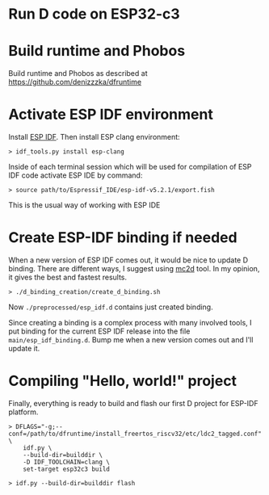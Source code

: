 Run D code on ESP32-c3
===============================

# Build runtime and Phobos

Build runtime and Phobos as described at https://github.com/denizzzka/dfruntime

# Activate ESP IDF environment

Install [ESP IDF](https://docs.espressif.com/projects/esp-idf/en/stable/esp32/get-started/index.html).
Then install ESP clang environment:
```
> idf_tools.py install esp-clang
```

Inside of each terminal session which will be used for compilation of ESP IDF code
activate ESP IDE by command:

```
> source path/to/Espressif_IDE/esp-idf-v5.2.1/export.fish
```

This is the usual way of working with ESP IDE

# Create ESP-IDF binding if needed

When a new version of ESP IDF comes out, it would be nice to update D binding.
There are different ways, I suggest using [mc2d](https://code.dlang.org/packages/mc2d) tool.
In my opinion, it gives the best and fastest results.

```
> ./d_binding_creation/create_d_binding.sh
```

Now `./preprocessed/esp_idf.d` contains just created binding.

Since creating a binding is a complex process with many involved tools, I put binding
for the current ESP IDF release into the file `main/esp_idf_binding.d`.
Bump me when a new version comes out and I'll update it.

# Compiling "Hello, world!" project

Finally, everything is ready to build and flash our first D project for ESP-IDF platform.

```
> DFLAGS="-g;--conf=/path/to/dfruntime/install_freertos_riscv32/etc/ldc2_tagged.conf" \
    idf.py \
    --build-dir=builddir \
    -D IDF_TOOLCHAIN=clang \
    set-target esp32c3 build

> idf.py --build-dir=builddir flash
```
